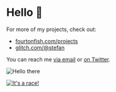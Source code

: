 # Hello 👋

For more of my projects, check out:

- [fourtonfish.com/projects](https://fourtonfish.com/projects/)
- [glitch.com/@stefan](https://glitch.com/@stefan)

You can reach me [via email](mailto:stefan@fourtonfish.com) or [on Twitter](https://twitter.com/fourtonfish).

![Hello there](https://hello-world-image.glitch.me/image?width=860&height=460)

[![It's a race!](https://fourtonfish.com/wp-content/uploads/2019/11/curl-race.gif)](https://fourtonfish.com/project/node-web-console/)
